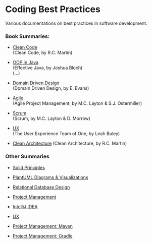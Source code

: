 # Coding Best Practices

Various documentations on best practices in software development.

### Book Summaries:

- [Clean Code](Clean%20Code.md)  
    (Clean Code, by R.C. Martin)

- [OOP in Java](OOP.md)  
    (Effective Java, by Joshua Bloch)  
    (...)

- [Domain Driven Design](Domain%20Driven%20Design.md)  
    (Domain Driven Design, by E. Evans)

- [Agile](Agile.md)  
    (Agile Project Management, by M.C. Layton & S.J. Ostermiller)

- [Scrum](Scrum.md)  
    (Scrum, by M.C. Layton & D. Morrow)

- [UX](UX%20Team%20of%20One.md)  
    (The User Experience Team of One, by Leah Buley)

- [Clean Architecture](Clean%20Architecture.md)
    (Clean Architecture, by R.C. Martin)

### Other Summaries

- [Solid Principles](SOLID.md)

- [PlantUML Diagrams & Visualizations](PlantUML.md)

- [Relational Database Design](Relational%20Databases.md)

- [Project Management](Project%20Management.md)

- [IntelliJ IDEA](IntelliJ.md)

- [UX](UX.md)

- [Project Management: Maven](Maven.md)

- [Project Management: Gradle](Gradle.md)